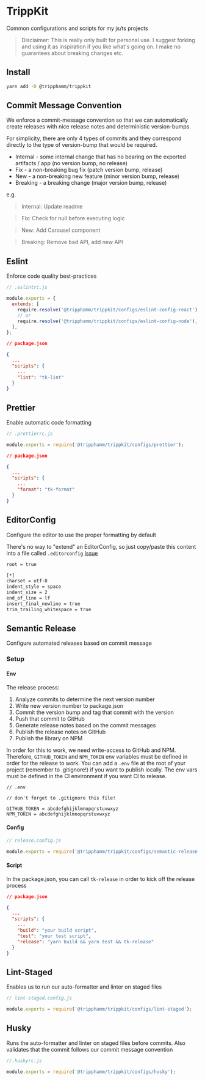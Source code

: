 # TrippKit

Common configurations and scripts for my js/ts projects

> Disclaimer: This is really only built for personal use. I suggest forking and using it as inspiration if you like what's going on. I make no guarantees about breaking changes etc.

## Install

```bash
yarn add -D @tripphamm/trippkit
```

## Commit Message Convention

We enforce a commit-message convention so that we can automatically create releases with nice release notes and deterministic version-bumps.

For simplicity, there are only 4 types of commits and they correspond directly to the type of version-bump that would be required.

- Internal - some internal change that has no bearing on the exported artifacts / app (no version bump, no release)
- Fix - a non-breaking bug fix (patch version bump, release)
- New - a non-breaking new feature (minor version bump, release)
- Breaking - a breaking change (major version bump, release)

e.g.

> Internal: Update readme

> Fix: Check for null before executing logic

> New: Add Carousel component

> Breaking: Remove bad API, add new API

## Eslint

Enforce code quality best-practices

```js
// .eslintrc.js

module.exports = {
  extends: [
    require.resolve('@tripphamm/trippkit/configs/eslint-config-react'),
    // or
    require.resolve('@tripphamm/trippkit/configs/eslint-config-node'),
  ],
};
```

```json
// package.json

{
  ...
  "scripts": {
    ...
    "lint": "tk-lint"
  }
}
```

## Prettier

Enable automatic code formatting

```js
// .prettierrc.js

module.exports = require('@tripphamm/trippkit/configs/prettier');
```

```json
// package.json

{
  ...
  "scripts": {
    ...
    "format": "tk-format"
  }
}
```

## EditorConfig

Configure the editor to use the proper formatting by default

There's no way to "extend" an EditorConfig, so just copy/paste this content into a file called `.editorconfig`
[Issue](https://github.com/editorconfig/editorconfig/issues/236)

```txt
root = true

[*]
charset = utf-8
indent_style = space
indent_size = 2
end_of_line = lf
insert_final_newline = true
trim_trailing_whitespace = true
```

## Semantic Release

Configure automated releases based on commit message

### Setup

#### Env

The release process:

1. Analyze commits to determine the next version number
2. Write new version number to package.json
3. Commit the version bump and tag that commit with the version
4. Push that commit to GitHub
5. Generate release notes based on the commit messages
6. Publish the release notes on GitHub
7. Publish the library on NPM

In order for this to work, we need write-access to GitHub and NPM. Therefore, `GITHUB_TOKEN` and `NPM_TOKEN` env variables must be defined in order for the release to work. You can add a `.env` file at the root of your project (remember to .gitignore!) if you want to publish locally. The env vars must be defined in the CI environment if you want CI to release.

```
// .env

// don't forget to .gitignore this file!

GITHUB_TOKEN = abcdefghijklmnopqrstuvwxyz
NPM_TOKEN = abcdefghijklmnopqrstuvwxyz
```

#### Config

```js
// release.config.js

module.exports = require('@tripphamm/trippkit/configs/semantic-release');
```

#### Script

In the package.json, you can call `tk-release` in order to kick off the release process

```json
// package.json

{
  ...
  "scripts": {
    ...
    "build": "your build script",
    "test": "your test script",
    "release": "yarn build && yarn test && tk-release"
  }
}
```

## Lint-Staged

Enables us to run our auto-formatter and linter on staged files

```js
// lint-staged.config.js

module.exports = require('@tripphamm/trippkit/configs/lint-staged');
```

## Husky

Runs the auto-formatter and linter on staged files before commits. Also validates that the commit follows our commit message convention

```js
//.huskyrc.js

module.exports = require('@tripphamm/trippkit/configs/husky');
```
